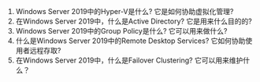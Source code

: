 

1. Windows Server 2019中的Hyper-V是什么? 它是如何协助虚拟化管理?
2. 在Windows Server 2019中，什么是Active Directory? 它是用来什么目的的?
3. Windows Server 2019中的Group Policy是什么? 它可以用来做什么?
4. 什么是Windows Server 2019中的Remote Desktop Services? 它如何协助使用者远程存取?
5. 在Windows Server 2019中，什么是Failover Clustering? 它可以用来维护什么？